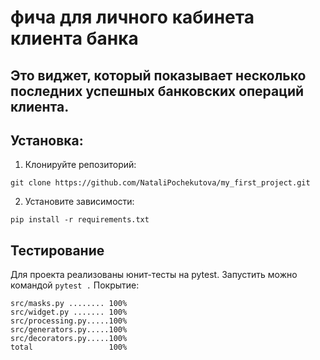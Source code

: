 # фича для личного кабинета клиента банка
## Это виджет, который показывает несколько последних успешных банковских операций клиента.
## Установка:
1. Клонируйте репозиторий:
```
git clone https://github.com/NataliPochekutova/my_first_project.git
```
2. Установите зависимости:
```
pip install -r requirements.txt
```
## Тестирование
Для проекта реализованы юнит-тесты на pytest. Запустить можно командой `pytest .`
Покрытие:
```
src/masks.py ........ 100%
src/widget.py ....... 100%
src/processing.py.....100%
src/generators.py.....100%
src/decorators.py.....100%
total                 100%
```
